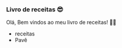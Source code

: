### Livro de receitas :sunglasses:

Olá, Bem vindos ao meu livro de receitas! :man_cook:

- receitas
- Pavê